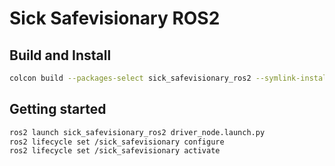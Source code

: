 # Sick Safevisionary ROS2


## Build and Install
```bash
colcon build --packages-select sick_safevisionary_ros2 --symlink-install --cmake-args -DCMAKE_BUILD_TYPE=Debug
```

## Getting started
```bash
ros2 launch sick_safevisionary_ros2 driver_node.launch.py
ros2 lifecycle set /sick_safevisionary configure
ros2 lifecycle set /sick_safevisionary activate
```
